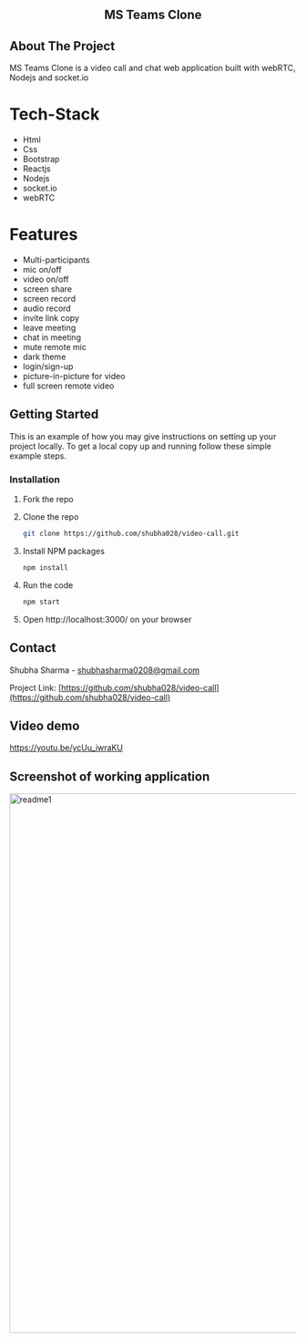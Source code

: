  <h2 align="center">MS Teams Clone</h2>


<!-- ABOUT THE PROJECT -->
## About The Project
MS Teams Clone is a  video call and chat web application built with webRTC, Nodejs and socket.io


# Tech-Stack
<ul>
<li>Html</li>  <li>Css</li>  <li>Bootstrap</li>  <li>Reactjs</li>  <li>Nodejs</li> <li>socket.io</li>  <li>webRTC</li>
  </ul>


# Features
<ul>
  <li>Multi-participants</li>
  <li>mic on/off<br /></li>
<li>video on/off<br /></li>
<li>screen share<br /></li>
<li>screen record<br /></li>
<li>audio record<br /></li>
<li>invite link copy<br /></li>
<li>leave meeting<br /></li>
<li>chat in meeting<br /></li>
<li>mute remote mic<br /></li>
<li>dark theme<br /></li>
<li>login/sign-up<br /></li>
<li>picture-in-picture for video<br /></li>
<li>full screen remote video<br /></li>
</ul>


<!-- GETTING STARTED -->
## Getting Started

This is an example of how you may give instructions on setting up your project locally.
To get a local copy up and running follow these simple example steps.


### Installation
1. Fork the repo<br />

2. Clone the repo<br />
   ```sh
   git clone https://github.com/shubha028/video-call.git
   ```
3. Install NPM packages<br />
   ```sh
   npm install
   ```
4. Run the code<br />
    ```sh
   npm start
   ```
5. Open http://localhost:3000/ on your browser<br />   


<!-- CONTACT -->
## Contact

Shubha Sharma - shubhasharma0208@gmail.com

Project Link: [https://github.com/shubha028/video-call](https://github.com/shubha028/video-call)


## Video demo
https://youtu.be/ycUu_iwraKU
  
## Screenshot of working application
<img width="947" alt="readme1" src="https://user-images.githubusercontent.com/56934420/125278865-de278780-e330-11eb-82de-e2f29f86ba5d.PNG">
